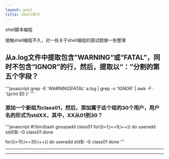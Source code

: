 ```yaml
---
layout: post
title: shell学习
---
```


shell脚本编程


   接触shell编程不久，对一些关于shell编程的面试题做一些整理

## 从a.log文件中提取包含”WARNING“或“FATAL”，同时不包含“IGNOR”的行，然后，提取以“：”分割的第五个字段？
   '''javascript
   grep -E 'WARNING|FATAL' a.log | grep -v 'IGNOR' | awk -F : '{print $5 }'	
   '''
### 添加一个新组为class01，然后，添加属于这个组的30个用户，用户名的形式为stdXX，其中，XX从01到30？
   '''javascript
   #!/bin/bash
   groupadd class01
   for((i=1;i<=9;i++))
   do
	useradd std0$i -G class01
   done

   for((i=10;i<=30;i++))
   do
	useradd std$i -G class01
   done
   '''




----
****
